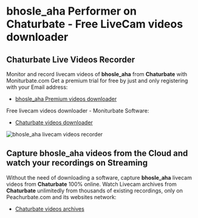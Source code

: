 # bhosle_aha Performer on Chaturbate - Free LiveCam videos downloader

## Chaturbate Live Videos Recorder

Monitor and record livecam videos of **bhosle_aha** from **Chaturbate** with Moniturbate.com
Get a premium trial for free by just and only registering with your Email address:
* [bhosle_aha Premium videos downloader](https://moniturbate.com/request-demo-licence-key.html)

Free livecam videos downloader - Moniturbate Software:
* [Chaturbate videos downloader](https://moniturbate.com/moniturbate-download-software.html)

![bhosle_aha livecam videos recorder](https://peachurnet.com/templates/moniturbate-software.png)


## Capture bhosle_aha videos from the Cloud and watch your recordings on Streaming

Without the need of downloading a software, capture **bhosle_aha** livecam videos from **Chaturbate** 100% online.
Watch Livecam archives from **Chaturbate** unlimitedly from thousands of existing recordings, only on Peachurbate.com and its websites network:
* [Chaturbate videos archives](https://peachurnet.com/)